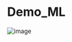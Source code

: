 # Demo_ML
![image](https://user-images.githubusercontent.com/16582383/133700034-351b0ebd-d8aa-47e3-a3e9-9e5ef8c02f68.png)


